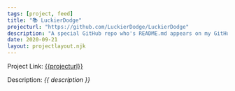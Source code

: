 ```yaml
---
tags: [project, feed]
title: "📚 LuckierDodge"
projecturl: "https://github.com/LuckierDodge/LuckierDodge"
description: "A special GitHub repo who's README.md appears on my GitHub Profile"
date: 2020-09-21
layout: projectlayout.njk
---
```


Project Link: [{{projecturl}}]({{projecturl}})

Description: _{{ description }}_

